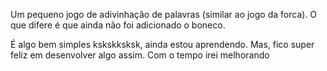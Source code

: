 Um pequeno jogo de adivinhação de palavras (similar ao jogo da forca). O que difere é que ainda não foi adicionado o boneco.

É algo bem simples kskskksksk, ainda estou aprendendo. Mas, fico super feliz em desenvolver algo assim. Com o tempo irei melhorando  
